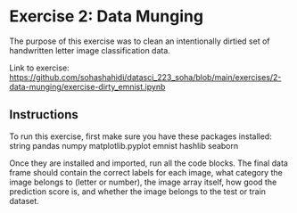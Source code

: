 # Exercise 2: Data Munging

The purpose of this exercise was to clean an intentionally dirtied set of handwritten letter image classification data.

Link to exercise: https://github.com/sohashahidi/datasci_223_soha/blob/main/exercises/2-data-munging/exercise-dirty_emnist.ipynb

## Instructions

To run this exercise, first make sure you have these packages installed:
string
pandas
numpy
matplotlib.pyplot
emnist
hashlib 
seaborn

Once they are installed and imported, run all the code blocks. The final data frame should contain the correct labels for each image, what category the image belongs to (letter or number), the image array itself, how good the prediction score is, and whether the image belongs to the test or train dataset.
